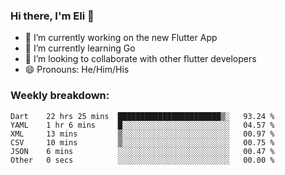 ### Hi there, I'm Eli 👋
- 🔭 I’m currently working on the new Flutter App
- 🌱 I’m currently learning Go
- 🦄 I’m looking to collaborate with other flutter developers
- 😄 Pronouns: He/Him/His

### Weekly breakdown:
<!--START_SECTION:waka-->

```text
Dart    22 hrs 25 mins  ███████████████████████▒░   93.24 %
YAML    1 hr 6 mins     █░░░░░░░░░░░░░░░░░░░░░░░░   04.57 %
XML     13 mins         ▒░░░░░░░░░░░░░░░░░░░░░░░░   00.97 %
CSV     10 mins         ▒░░░░░░░░░░░░░░░░░░░░░░░░   00.75 %
JSON    6 mins          ░░░░░░░░░░░░░░░░░░░░░░░░░   00.47 %
Other   0 secs          ░░░░░░░░░░░░░░░░░░░░░░░░░   00.00 %
```

<!--END_SECTION:waka-->
